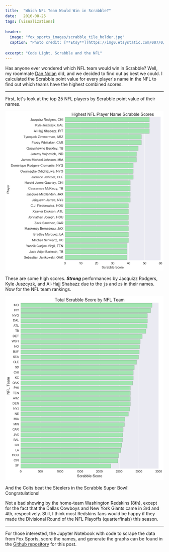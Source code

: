 ```yaml
---
title:  "Which NFL Team Would Win in Scrabble?"
date:   2016-08-25
tags: [visualizations]

header:
  image: "fox_sports_images/scrabble_tile_holder.jpg"
  caption: "Photo credit: [**Etsy**](https://img0.etsystatic.com/007/0/7176622/il_570xN.376562392_f99r.jpg)"

excerpt: "Code Light. Scrabble and the NFL"
---
```


Has anyone ever wondered which NFL team would win in Scrabble? Well, my roommate [Dan Nolan](https://www.facebook.com/thedanpnolan/) did, and we decided to find out as best we could. I calculated the Scrabble point value for every player's name in the NFL to find out which teams have the highest combined scores. 

***

First, let's look at the top 25 NFL players by Scrabble point value of their names.

![](/images/fox_sports_images/top_player_scores.png?raw=true)


These are some high scores. _**Strong**_ performances by Jacquizz Rodgers, Kyle Juszcyzk, and Al-Hajj Shabazz due to the `j`s and `z`s in their names. Now for the NFL team rankings.



![](/images/fox_sports_images/team_scores.png?raw=true)

And the Colts beat the Steelers in the Scrabble Super Bowl! Congratulations!

Not a bad showing by the home-team Washington Redskins (8th), except for the fact that the Dallas Cowboys and New York Giants came in 3rd and 4th, respectively. Still, I think most Redskins fans would be happy if they made the Divisional Round of the NFL Playoffs (quarterfinals) this season.


***

For those interested, the Jupyter Notebook with code to scrape the data from Fox Sports, score the names, and generate the graphs can be found in the [Github repository](https://github.com/beckernick/scrabble_score_nfl) for this post. 




